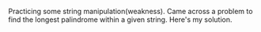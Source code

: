 Practicing some string manipulation(weakness).  Came across a problem to
find the longest palindrome within a given string.  Here's my solution.
